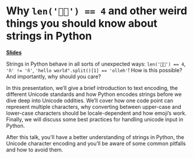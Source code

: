 # Why `len('😶‍🌫️') == 4` and other weird things you should know about strings in Python

[**Slides**](PyConUS-2025-slides.pdf)

Strings in Python behave in all sorts of unexpected ways: `len('😶‍🌫️') == 4`, `'ñ' != 'ñ'`, `'‪‮dlrow olleh‬"‬.split()[1] == 'olleh‬‬'`! How is this possible? And importantly, why should you care?

In this presentation, we’ll give a brief introduction to text encoding, the different Unicode standards and how Python encodes strings before we dive deep into Unicode oddities. We’ll cover how one code point can represent multiple characters, why converting between upper-case and lower-case characters should be locale-dependent and how emoji’s work. Finally, we will discuss some best practices for handling unicode input in Python.

After this talk, you'll have a better understanding of strings in Python, the Unicode character encoding and you’ll be aware of some common pitfalls and how to avoid them.
